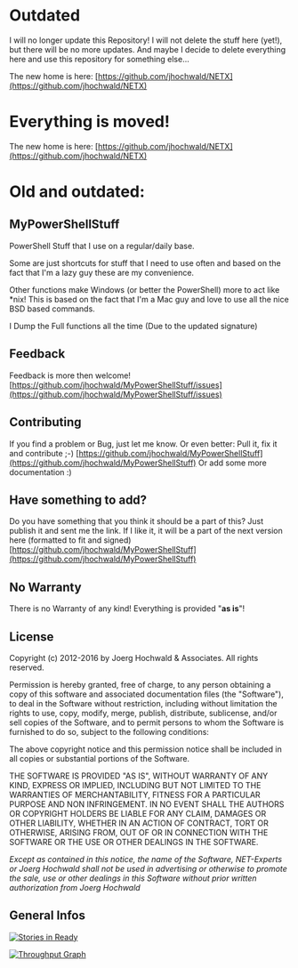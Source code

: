 # Outdated
I will no longer update this Repository!
I will not delete the stuff here (yet!), but there will be no more updates. And maybe I decide to delete everything here and use this repository for something else...

The new home is here: [https://github.com/jhochwald/NETX](https://github.com/jhochwald/NETX)

# Everything is moved!
The new home is here: [https://github.com/jhochwald/NETX](https://github.com/jhochwald/NETX)

# Old and outdated:

## MyPowerShellStuff
PowerShell Stuff that I use on a regular/daily base.

Some are just shortcuts for stuff that I need to use often and based on the fact that I'm a lazy guy these are my convenience.

Other functions make Windows (or better the PowerShell) more to act like *nix! This is based on the fact that I'm a Mac guy and love to use all the nice BSD based commands.

I Dump the Full functions all the time (Due to the updated signature)

## Feedback
Feedback is more then welcome!
[https://github.com/jhochwald/MyPowerShellStuff/issues](https://github.com/jhochwald/MyPowerShellStuff/issues)

## Contributing
If you find a problem or Bug, just let me know.
Or even better: Pull it, fix it and contribute ;-)
[https://github.com/jhochwald/MyPowerShellStuff](https://github.com/jhochwald/MyPowerShellStuff)
Or add some more documentation :)

## Have something to add?
Do you have something that you think it should be a part of this? Just publish it and sent me the link.
If I like it, it will be a part of the next version here (formatted to fit and signed)
[https://github.com/jhochwald/MyPowerShellStuff](https://github.com/jhochwald/MyPowerShellStuff)

## No Warranty
There is no Warranty of any kind!
Everything is provided "**as is**"!

## License
Copyright (c) 2012-2016 by Joerg Hochwald & Associates. All rights reserved.

Permission is hereby granted, free of charge, to any person obtaining a copy of this software and associated documentation files (the "Software"), to deal in the Software without restriction, including without limitation the rights to use, copy, modify, merge, publish, distribute, sublicense,
and/or sell copies of the Software, and to permit persons to whom the Software is furnished to do so, subject to the following conditions:

The above copyright notice and this permission notice shall be included in all copies or substantial portions of the Software.

THE SOFTWARE IS PROVIDED "AS IS", WITHOUT WARRANTY OF ANY KIND, EXPRESS OR IMPLIED, INCLUDING BUT NOT LIMITED TO THE WARRANTIES OF MERCHANTABILITY, FITNESS FOR A PARTICULAR PURPOSE AND NON INFRINGEMENT. IN NO EVENT SHALL THE AUTHORS OR COPYRIGHT HOLDERS BE LIABLE FOR ANY CLAIM, DAMAGES OR OTHER LIABILITY, WHETHER IN AN ACTION OF CONTRACT, TORT OR OTHERWISE, ARISING FROM, OUT OF OR IN CONNECTION WITH THE SOFTWARE OR THE USE OR OTHER DEALINGS IN THE SOFTWARE.

*Except as contained in this notice, the name of the Software, NET-Experts or Joerg Hochwald shall not be used in advertising or otherwise to promote the sale, use or other dealings in this Software without prior written authorization from Joerg Hochwald*

## General Infos
[![Stories in Ready](https://badge.waffle.io/jhochwald/MyPowerShellStuff.png?label=ready&title=Ready)](https://waffle.io/jhochwald/MyPowerShellStuff)

[![Throughput Graph](https://graphs.waffle.io/jhochwald/MyPowerShellStuff/throughput.svg)](https://waffle.io/jhochwald/MyPowerShellStuff/metrics)
